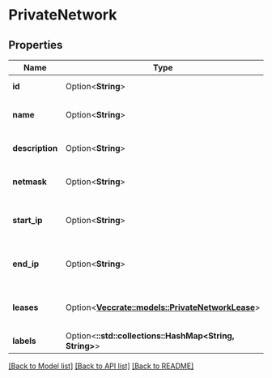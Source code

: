 # PrivateNetwork

## Properties

Name | Type | Description | Notes
------------ | ------------- | ------------- | -------------
**id** | Option<**String**> | Private Network ID | [optional][readonly]
**name** | Option<**String**> | Private Network name | [optional]
**description** | Option<**String**> | Private Network description | [optional]
**netmask** | Option<**String**> | Private Network netmask | [optional]
**start_ip** | Option<**String**> | Private Network start IP address | [optional]
**end_ip** | Option<**String**> | Private Network end IP address | [optional]
**leases** | Option<[**Vec<crate::models::PrivateNetworkLease>**](private-network-lease.md)> | Private Network leased IP addresses | [optional][readonly]
**labels** | Option<**::std::collections::HashMap<String, String>**> |  | [optional]

[[Back to Model list]](../README.md#documentation-for-models) [[Back to API list]](../README.md#documentation-for-api-endpoints) [[Back to README]](../README.md)


